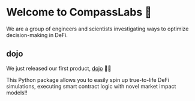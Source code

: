 # Welcome to CompassLabs 🧭

We are a group of engineers and scientists investigating ways to optimize decision-making in DeFi.

## dojo
We just released our first product, [dojo](https://dojo.compasslabs.ai) 🎉🎉

This Python package allows you to easily spin up true-to-life DeFi simulations, executing smart contract logic with novel market impact models!!

